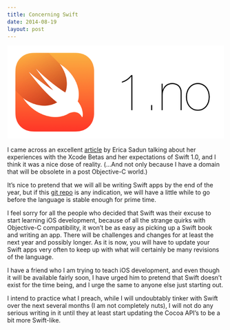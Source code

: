 ```yaml
---
title: Concerning Swift
date: 2014-08-19
layout: post
---
```


![swift 1-point-no][3]

I came across an excellent [article][1] by Erica Sadun talking about her
experiences with the Xcode Betas and her expectations of Swift 1.0, and I think
it was a nice dose of reality. (…And not only because I have a domain that will
be obsolete in a post Objective-C world.)

It’s nice to pretend that we will all be writing Swift apps by the end of the
year, but if this [git repo][2] is any indication, we will have a little while
to go before the language is stable enough for prime time.

I feel sorry for all the people who decided that Swift was their excuse to start
learning iOS development, because of all the strange quirks with Objective-C
compatibility, it won’t be as easy as picking up a Swift book and writing an
app. There will be challenges and changes for at least the next year and
possibly longer. As it is now, you will have to update your Swift apps very
often to keep up with what will certainly be many revisions of the language.

I have a friend who I am trying to teach iOS development, and even though it
will be available fairly soon, I have urged him to pretend that Swift doesn’t
exist for the time being, and I urge the same to anyone else just starting out.

I intend to practice what I preach, while I will undoubtably tinker with Swift
over the next several months (I am not completely nuts), I will not do any
serious writing in it until they at least start updating the Cocoa API’s to be
a bit more Swift-like.

[1]: https://ericasadun.com/2014/08/11/swift-what-does-1-0-mean/
[2]: https://github.com/ksm/SwiftInFlux
[3]: images/Swift-no-Banner.png
